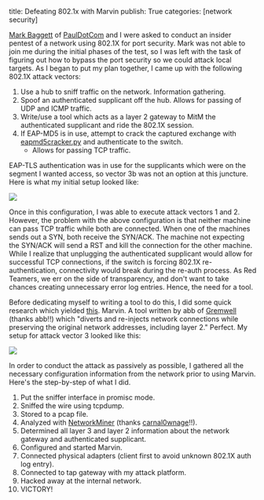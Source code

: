 title: Defeating 802.1x with Marvin
publish: True
categories: [network security]

[Mark Baggett](http://www.indepthdefense.com/) of [PaulDotCom](http://www.pauldotcom.com/) and I were asked to conduct an insider pentest of a network using 802.1X for port security. Mark was not able to join me during the initial phases of the test, so I was left with the task of figuring out how to bypass the port security so we could attack local targets. As I began to put my plan together, I came up with the following 802.1X attack vectors:

1. Use a hub to sniff traffic on the network. Information gathering.
2. Spoof an authenticated supplicant off the hub. Allows for passing of UDP and ICMP traffic.
3. Write/use a tool which acts as a layer 2 gateway to MitM the authenticated supplicant and ride the 802.1X session.
4. If EAP-MD5 is in use, attempt to crack the captured exchange with [eapmd5cracker.py](https://github.com/lanmaster53/ptscripts/blob/master/eapmd5crack.py) and authenticate to the switch.
    - Allows for passing TCP traffic.

EAP-TLS authentication was in use for the supplicants which were on the segment I wanted access, so vector 3b was not an option at this juncture. Here is what my initial setup looked like:

![](/images/posts/hub.png)

Once in this configuration, I was able to execute attack vectors 1 and 2. However, the problem with the above configuration is that neither machine can pass TCP traffic while both are connected. When one of the machines sends out a SYN, both receive the SYN/ACK. The machine not expecting the SYN/ACK will send a RST and kill the connection for the other machine. While I realize that unplugging the authenticated supplicant would allow for successful TCP connections, if the switch is forcing 802.1X re-authentication, connectivity would break during the re-auth process. As Red Teamers, we err on the side of transparency, and don't want to take chances creating unnecessary error log entries. Hence, the need for a tool.

Before dedicating myself to writing a tool to do this, I did some quick research which yielded [this](http://www.gremwell.com/marvin-mitm-tapping-dot1x-links). Marvin. A tool written by abb of [Gremwell](http://www.gremwell.com/) (thanks abb!!) which "diverts and re-injects network connections while preserving the original network addresses, including layer 2." Perfect. My setup for attack vector 3 looked like this:

![](/images/posts/marvin.png)

In order to conduct the attack as passively as possible, I gathered all the necessary configuration information from the network prior to using Marvin. Here's the step-by-step of what I did.

1. Put the sniffer interface in promisc mode.
2. Sniffed the wire using tcpdump.
3. Stored to a pcap file.
4. Analyzed with [NetworkMiner](http://networkminer.sourceforge.net/) (thanks [carnal0wnage](http://carnal0wnage.attackresearch.com/)!!).
5. Determined all layer 3 and layer 2 information about the network gateway and authenticated supplicant.
6. Configured and started Marvin.
7. Connected physical adapters (client first to avoid unknown 802.1X auth log entry).
8. Connected to tap gateway with my attack platform.
9. Hacked away at the internal network.
10. VICTORY!
